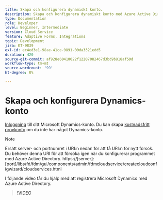 ```yaml
---
title: Skapa och konfigurera dynamiskt konto.
description: Skapa och konfigurera dynamiskt konto med Azure Active Directory
type: Documentation
role: Developer
level: Beginner, Intermediate
version: Cloud Service
feature: Adaptive Forms, Integrations
topic: Development
jira: KT-9839
exl-id: ec4ed3e1-98ae-41ce-9891-09da3321edd5
duration: 420
source-git-commit: af928e60410022f12207082467d3bd9b818af59d
workflow-type: tm+mt
source-wordcount: '99'
ht-degree: 0%

---
```


# Skapa och konfigurera Dynamics-konto

[Inloggning](https://dynamics.microsoft.com/en-us/) till ditt Microsoft Dynamics-konto. Du kan skapa [kostnadsfritt provkonto](https://dynamics.microsoft.com/en-us/dynamics-365-free-trial/) om du inte har något Dynamics-konto.

>[!NOTE]
>Ersätt server- och portnumret i URI:n nedan för att få URI:n för nytt försök. Du behöver denna URI för att försöka igen när du konfigurerar programmet med Azure Active Directory.
>https://[server]:[port]/libs/fd/fdm/gui/components/admin/fdmcloudservice/createcloudconfigwizard/cloudservices.html

I följande video får du hjälp med att registrera Microsoft Dynamics med Azure Active Directory.

>[!VIDEO](https://video.tv.adobe.com/v/340743?quality=12&learn=on)
